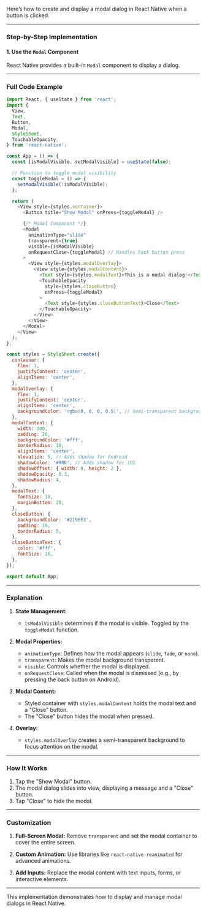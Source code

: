 Here’s how to create and display a modal dialog in React Native when a button is clicked.

---

### Step-by-Step Implementation

#### 1. Use the `Modal` Component
React Native provides a built-in `Modal` component to display a dialog.

---

### Full Code Example

```javascript
import React, { useState } from 'react';
import {
  View,
  Text,
  Button,
  Modal,
  StyleSheet,
  TouchableOpacity,
} from 'react-native';

const App = () => {
  const [isModalVisible, setModalVisible] = useState(false);

  // Function to toggle modal visibility
  const toggleModal = () => {
    setModalVisible(!isModalVisible);
  };

  return (
    <View style={styles.container}>
      <Button title="Show Modal" onPress={toggleModal} />

      {/* Modal Component */}
      <Modal
        animationType="slide"
        transparent={true}
        visible={isModalVisible}
        onRequestClose={toggleModal} // Handles back button press
      >
        <View style={styles.modalOverlay}>
          <View style={styles.modalContent}>
            <Text style={styles.modalText}>This is a modal dialog!</Text>
            <TouchableOpacity
              style={styles.closeButton}
              onPress={toggleModal}
            >
              <Text style={styles.closeButtonText}>Close</Text>
            </TouchableOpacity>
          </View>
        </View>
      </Modal>
    </View>
  );
};

const styles = StyleSheet.create({
  container: {
    flex: 1,
    justifyContent: 'center',
    alignItems: 'center',
  },
  modalOverlay: {
    flex: 1,
    justifyContent: 'center',
    alignItems: 'center',
    backgroundColor: 'rgba(0, 0, 0, 0.5)', // Semi-transparent background
  },
  modalContent: {
    width: 300,
    padding: 20,
    backgroundColor: '#fff',
    borderRadius: 10,
    alignItems: 'center',
    elevation: 5, // Adds shadow for Android
    shadowColor: '#000', // Adds shadow for iOS
    shadowOffset: { width: 0, height: 2 },
    shadowOpacity: 0.3,
    shadowRadius: 4,
  },
  modalText: {
    fontSize: 18,
    marginBottom: 20,
  },
  closeButton: {
    backgroundColor: '#2196F3',
    padding: 10,
    borderRadius: 5,
  },
  closeButtonText: {
    color: '#fff',
    fontSize: 16,
  },
});

export default App;
```

---

### Explanation

1. **State Management:**
   - `isModalVisible` determines if the modal is visible. Toggled by the `toggleModal` function.

2. **Modal Properties:**
   - `animationType`: Defines how the modal appears (`slide`, `fade`, or `none`).
   - `transparent`: Makes the modal background transparent.
   - `visible`: Controls whether the modal is displayed.
   - `onRequestClose`: Called when the modal is dismissed (e.g., by pressing the back button on Android).

3. **Modal Content:**
   - Styled container with `styles.modalContent` holds the modal text and a "Close" button.
   - The "Close" button hides the modal when pressed.

4. **Overlay:**
   - `styles.modalOverlay` creates a semi-transparent background to focus attention on the modal.

---

### How It Works

1. Tap the "Show Modal" button.
2. The modal dialog slides into view, displaying a message and a "Close" button.
3. Tap "Close" to hide the modal.

---

### Customization

1. **Full-Screen Modal:**
   Remove `transparent` and set the modal container to cover the entire screen.

2. **Custom Animation:**
   Use libraries like `react-native-reanimated` for advanced animations.

3. **Add Inputs:**
   Replace the modal content with text inputs, forms, or interactive elements.

---

This implementation demonstrates how to display and manage modal dialogs in React Native.